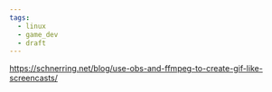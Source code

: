 ```yaml
---
tags:
  - linux
  - game_dev
  - draft
---
```

https://schnerring.net/blog/use-obs-and-ffmpeg-to-create-gif-like-screencasts/